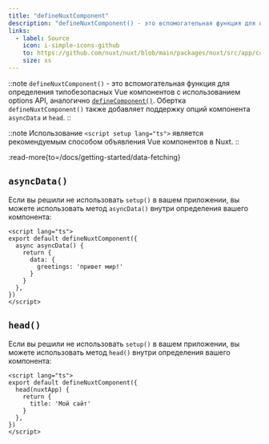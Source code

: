 ```yaml
---
title: "defineNuxtComponent"
description: "defineNuxtComponent() - это вспомогательная функция для определения типобезопасных компонентов с Options API."
links:
  - label: Source
    icon: i-simple-icons-github
    to: https://github.com/nuxt/nuxt/blob/main/packages/nuxt/src/app/composables/component.ts
    size: xs
---
```


::note
`defineNuxtComponent()` - это вспомогательная функция для определения типобезопасных Vue компонентов с использованием options API, аналогично [`defineComponent()`](https://vuejs.org/api/general.html#definecomponent). Обертка `defineNuxtComponent()` также добавляет поддержку опций компонента `asyncData` и `head`.
::

::note
Использование `<script setup lang="ts">` является рекомендуемым способом объявления Vue компонентов в Nuxt.
::

:read-more{to=/docs/getting-started/data-fetching}

## `asyncData()`

Если вы решили не использовать `setup()` в вашем приложении, вы можете использовать метод `asyncData()` внутри определения вашего компонента:

```vue [pages/index.vue]
<script lang="ts">
export default defineNuxtComponent({
  async asyncData() {
    return {
      data: {
        greetings: 'привет мир!'
      }
    }
  },
})
</script>
```

## `head()`

Если вы решили не использовать `setup()` в вашем приложении, вы можете использовать метод `head()` внутри определения вашего компонента:

```vue [pages/index.vue]
<script lang="ts">
export default defineNuxtComponent({
  head(nuxtApp) {
    return {
      title: 'Мой сайт'
    }
  },
})
</script>
```